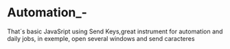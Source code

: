 # Automation_-
That´s basic JavaSript using Send Keys,great instrument for automation and daily jobs, in exemple, open several windows and send caracteres
